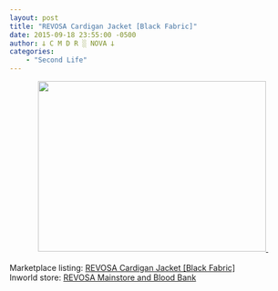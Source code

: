 ```yaml
---
layout: post
title: "REVOSA Cardigan Jacket [Black Fabric]"
date: 2015-09-18 23:55:00 -0500
author: 𐕣 C M D R ░ NOVA 𐕣
categories:
    - "Second Life"
---
```


<div style="clear: both; text-align: center;">
<a href="http://2.bp.blogspot.com/-CE9LB2cB7Jw/VfykA_8zIBI/AAAAAAAAAJE/3i0HDTYPe2A/s1600/RCJA.png" style="margin-left: 1em; margin-right: 1em;"><img border="0" height="300" src="http://2.bp.blogspot.com/-CE9LB2cB7Jw/VfykA_8zIBI/AAAAAAAAAJE/3i0HDTYPe2A/s400/RCJA.png" width="400" />&nbsp;</a></div>
<div style="clear: both; text-align: left;">
<br /></div>
Marketplace listing: <a href="https://marketplace.secondlife.com/p/REVOSA-Cardigan-Jacket-Black-Fabric/7759757" target="_blank" rel="noopener">REVOSA Cardigan Jacket [Black Fabric]</a><br />
Inworld store: <a href="http://maps.secondlife.com/secondlife/Pisces/175/243/27" target="_blank" rel="noopener">REVOSA Mainstore and Blood Bank</a>